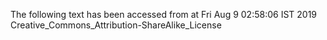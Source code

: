 The following text has been accessed from at Fri Aug 9 02:58:06 IST 2019
Creative_Commons_Attribution-ShareAlike_License
